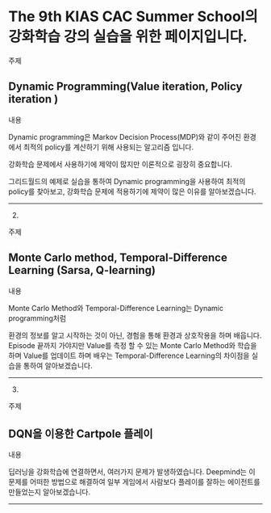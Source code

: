 # The 9th KIAS CAC Summer School의 강화학습 강의 실습을 위한 페이지입니다.





주제

## Dynamic Programming(Value iteration, Policy iteration ) 

내용

Dynamic programming은 Markov Decision Process(MDP)와 같이 주어진 환경에서 최적의 policy를 계산하기 위해 사용되는 알고리즘 입니다. 

강화학습 문제에서 사용하기에 제약이 많지만 이론적으로 굉장히 중요합니다. 

그리드월드의 예제로 실습을 통하여 Dynamic programming을 사용하여 최적의 policy를 찾아보고, 강화학습 문제에 적용하기에 제약이 많은 이유를 알아보겠습니다. 


- - -


2.

주제
## Monte Carlo method, Temporal-Difference Learning (Sarsa, Q-learning)

내용

Monte Carlo Method와 Temporal-Difference  Learning는 Dynamic programming처럼 

환경의 정보를 알고 시작하는 것이 아닌,  경험을 통해 환경과 상호작용을 하며 배웁니다.  Episode 끝까지 가야지만 Value를 측정 할 수 있는 Monte Carlo Method와 학습을 하며 Value를 업데이트 하며 배우는 Temporal-Difference Learning의 차이점을 실습을 통하여 알아보겠습니다.  

 
- - -

3.
주제

## DQN을 이용한 Cartpole 플레이 

내용

딥러닝을 강화학습에 연결하면서, 여러가지 문제가 발생하였습니다. 
Deepmind는 이 문제를 어떠한 방법으로 해결하여 일부 게임에서 사람보다 플레이를 잘하는 에이전트를 만들었는지 알아보겠습니다.
 
- - -


